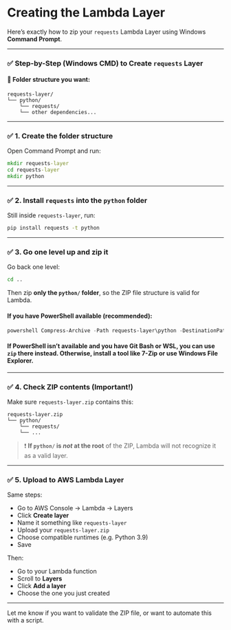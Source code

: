 # Creating the Lambda Layer
Here’s exactly how to zip your `requests` Lambda Layer using Windows **Command Prompt**.

---

### ✅ Step-by-Step (Windows CMD) to Create `requests` Layer

#### 📁 Folder structure you want:
```
requests-layer/
└── python/
    └── requests/
    └── other dependencies...
```

---

### ✅ 1. Create the folder structure

Open Command Prompt and run:

```cmd
mkdir requests-layer
cd requests-layer
mkdir python
```

---

### ✅ 2. Install `requests` into the `python` folder

Still inside `requests-layer`, run:

```cmd
pip install requests -t python
```

---

### ✅ 3. Go one level up and zip it

Go back one level:

```cmd
cd ..
```

Then zip **only the `python/` folder**, so the ZIP file structure is valid for Lambda.

#### If you have PowerShell available (recommended):

```powershell
powershell Compress-Archive -Path requests-layer\python -DestinationPath requests-layer.zip
```

#### If PowerShell isn’t available and you have Git Bash or WSL, you can use `zip` there instead. Otherwise, install a tool like 7-Zip or use Windows File Explorer.

---

### ✅ 4. Check ZIP contents (Important!)

Make sure `requests-layer.zip` contains this:

```
requests-layer.zip
└── python/
    └── requests/
    └── ...
```

> ❗ **If `python/` is *not* at the root** of the ZIP, Lambda will not recognize it as a valid layer.

---

### ✅ 5. Upload to AWS Lambda Layer

Same steps:
- Go to AWS Console → Lambda → Layers
- Click **Create layer**
- Name it something like `requests-layer`
- Upload your `requests-layer.zip`
- Choose compatible runtimes (e.g. Python 3.9)
- Save

Then:
- Go to your Lambda function
- Scroll to **Layers**
- Click **Add a layer**
- Choose the one you just created

---

Let me know if you want to validate the ZIP file, or want to automate this with a script.